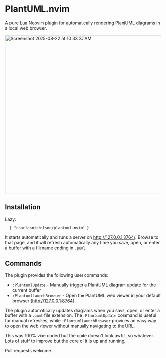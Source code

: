 # PlantUML.nvim
A pure Lua Neovim plugin for automatically rendering PlantUML diagrams in a local web browser.

<img width="646" height="515" alt="Screenshot 2025-08-22 at 10 33 37 AM" src="https://github.com/user-attachments/assets/25205bb6-267a-485d-8558-a53a7f5d7a39" />

## Installation

Lazy:
```
  { "charlesnicholson/plantuml.nvim" }
```

It starts automatically and runs a server on http://127.0.0.1:8764/. Browse to that page, and it will refresh automatically any time you save, open, or enter a buffer with a filename ending in `.puml`.

## Commands

The plugin provides the following user commands:

- `:PlantumlUpdate` - Manually trigger a PlantUML diagram update for the current buffer
- `:PlantumlLaunchBrowser` - Open the PlantUML web viewer in your default browser (http://127.0.0.1:8764)

The plugin automatically updates diagrams when you save, open, or enter a buffer with a `.puml` file extension. The `:PlantumlUpdate` command is useful for manual refreshes, while `:PlantumlLaunchBrowser` provides an easy way to open the web viewer without manually navigating to the URL.

This was 100% vibe coded but the code doesn't look awful, so whatever. Lots of stuff to improve but the core of it is up and running.

Pull requests welcome.
